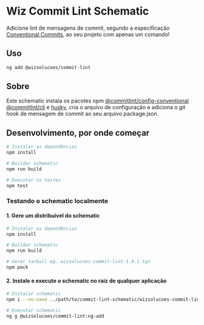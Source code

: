 # Wiz Commit Lint Schematic

Adicione lint de mensagens de commit, segundo a especificação [Conventional Commits](https://www.conventionalcommits.org/), ao seu projeto com apenas um comando!

## Uso

```bash
ng add @wizsolucoes/commit-lint
```

## Sobre
Este schematic instala os pacotes npm [@commitlint/config-conventional](https://www.npmjs.com/package/@commitlint/config-conventional) [@commitlint/cli](https://www.npmjs.com/package/@commitlint/cli) e [husky](https://www.npmjs.com/package/husky), cria o arquivo de configuração e adiciona o git hook de mensagem de commit ao seu arquivo package.json.

## Desenvolvimento, por onde começar
```bash
# Instalar as dependências
npm install

# Buildar schematic
npm run build

# Executar os testes
npm test
```

### Testando o schematic localmente
#### 1. Gere um distribuível do schematic

```bash
# Instalar as dependências
npm install

# Buildar schematic
npm run build

# Gerar tarball eg. wizsolucoes-commit-lint-1.0.1.tgz
npm pack
```

#### 2. Instale e execute o schematic no raiz de qualquer aplicação

```bash
# Instalar schematic
npm i --no-save ../path/to/commit-lint-schematic/wizsolucoes-commit-lint-1.0.1.tgz

# Executar schematic
ng g @wizsolucoes/commit-lint:ng-add
```
